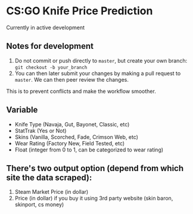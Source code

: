 # CS:GO Knife Price Prediction

Currently in active development

## Notes for development

1. Do not commit or push directly to `master`, but create your own branch:
  `git checkout -b your_branch`
2. You can then later submit your changes by making a pull request to `master`. We can then peer review the changes.

This is to prevent conflicts and make the workflow smoother.

## Variable
- Knife Type (Navaja, Gut, Bayonet, Classic, etc)
- StatTrak (Yes or Not)
- Skins (Vanilla, Scorched, Fade, Crimson Web, etc)
- Wear Rating (Factory New, Field Tested, etc)
- Float (integer from 0 to 1, can be categorized to wear rating)


## There's two output option (depend from which site the data scraped):
1. Steam Market Price (in dollar)
2. Price (in dollar) if you buy it using 3rd party website (skin baron, skinport, cs money)
